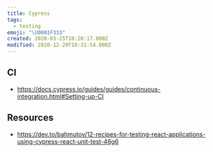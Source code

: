 ```yaml
---
title: Cypress
tags:
  - testing
emoji: "\U0001F333"
created: 2020-03-25T10:28:17.000Z
modified: 2020-12-29T10:31:54.000Z
---
```


## CI

- https://docs.cypress.io/guides/guides/continuous-integration.html#Setting-up-CI

## Resources

- https://dev.to/bahmutov/12-recipes-for-testing-react-applications-using-cypress-react-unit-test-46g6

